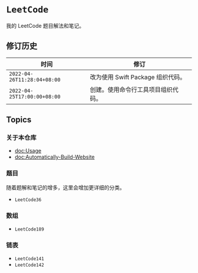 # ``LeetCode``

我的 LeetCode 题目解法和笔记。

## 修订历史
| 时间 | 修订 |
| --- | --- |
| `2022-04-26T11:28:04+08:00` | 改为使用 Swift Package 组织代码。 |
| `2022-04-25T17:00:00+08:00` | 创建。使用命令行工具项目组织代码。 |

## Topics

### 关于本仓库
- <doc:Usage>
- <doc:Automatically-Build-Website>

### 题目
随着题解和笔记的增多，这里会增加更详细的分类。
- ``LeetCode36``

### 数组
- ``LeetCode189``

### 链表
- ``LeetCode141``
- ``LeetCode142``
